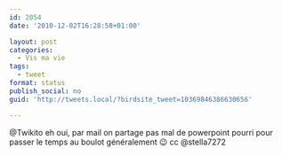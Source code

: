 ```yaml
---
id: 2054
date: '2010-12-02T16:28:58+01:00'

layout: post
categories:
  - Vis ma vie
tags:
  - tweet
format: status
publish_social: no
guid: 'http://tweets.local/?birdsite_tweet=10369846386630656'

---
```


@Twikito eh oui, par mail on partage pas mal de powerpoint pourri pour passer le temps au boulot généralement 😉 cc @stella7272
